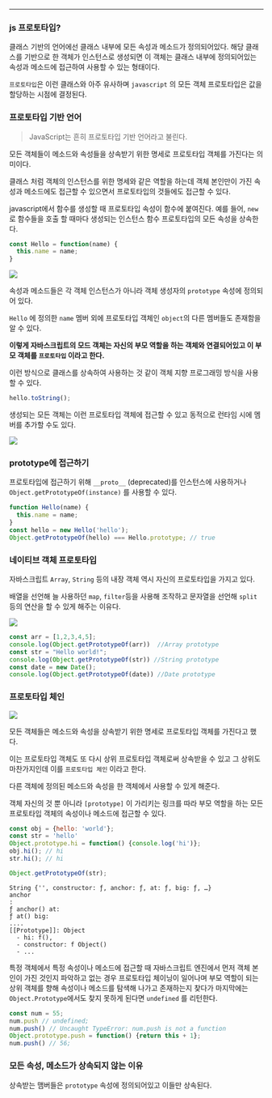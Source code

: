 
---

### js 프로토타입?

클래스 기반의 언어에선 클래스 내부에 모든 속성과 메소드가 정의되어있다. 해당 클래스를 기반으로 한 객체가 인스턴스로 생성되면 이 객체는 클래스 내부에 정의되어있는 속성과 메소드에 접근하여 사용할 수 있는 형태이다.

`프로토타입`은 이런 클래스와 아주 유사하며 `javascript` 의 모든 객체 프로토타입은 값을 할당하는 시점에 결정된다. 

### 프로토타입 기반 언어

>
>   JavaScript는 흔히 프로토타입 기반 언어라고 불린다.
>

모든 객체들이 메소드와 속성들을 상속받기 위한 명세로 프로토타입 객체를 가진다는 의미이다.

클래스 처럼 객체의 인스턴스를 위한 명세와 같은 역할을 하는데 객체 본인만이 가진 속성과 메소드에도 접근할 수 있으면서 프로토타입의 것들에도 접근할 수 있다.

javascript에서 함수를 생성할 때 프로토타입 속성이 함수에 붙여진다.
예를 들어, `new`로 함수들을 호출 할 때마다 생성되는 인스턴스 함수 프로토타입의 모든 속성을 상속한다.

```javascript
const Hello = function(name) {
  this.name = name;
}
```

![](https://i.imgur.com/4Vmvwvv.png)

속성과 메소드들은 각 객체 인스턴스가 아니라 객체 생성자의 `prototype` 속성에 정의되어 있다.

`Hello` 에 정의한 `name` 멤버 외에 프로토타입 객체인 `object`의 다른 멤버들도 존재함을 알 수 있다.

**이렇게 자바스크립트의 모드 객체는 자신의 부모 역할을 하는 객체와 연결되어있고 이 부모 객체를 `프로토타입` 이라고 한다.**

이런 방식으로 클래스를 상속하여 사용하는 것 같이 객체 지향 프로그래밍 방식을 사용할 수 있다.

```js
hello.toString();
```

생성되는 모든 객체는 이런 프로토타입 객체에 접근할 수 있고 동적으로 런타임 시에 멤버를 추가할 수도 있다.

![](https://i.imgur.com/HkBDeov.png)

### prototype에 접근하기

프로토타입에 접근하기 위해 `__proto__` (deprecated)를 인스턴스에 사용하거나 
`Object.getPrototypeOf(instance)` 를 사용할 수 있다.

```javascript
function Hello(name) {
  this.name = name;
}
const hello = new Hello('hello');
Object.getPrototypeOf(hello) === Hello.prototype; // true
```

### 네이티브 객체 프로토타입

자바스크립트 `Array`, `String` 등의 내장 객체 역시 자신의 프로토타입을 가지고 있다.

배열을 선언해 늘 사용하던 `map`, `filter`등을 사용해 조작하고 문자열을 선언해 `split` 등의 연산을 할 수 있게 해주는 이유다.

![](https://i.imgur.com/AGX6B6N.png)

```javascript
const arr = [1,2,3,4,5];
console.log(Object.getPrototypeOf(arr))  //Array prototype
const str = "Hello world!";
console.log(Object.getPrototypeOf(str)) //String prototype
const date = new Date();
console.log(Object.getPrototypeOf(date)) //Date prototype
```

### 프로토타입 체인

![](https://i.imgur.com/AlqOREY.png)

모든 객체들은 메소드와 속성을 상속받기 위한 명세로 프로토타입 객체를 가진다고 했다.

이는 프로토타입 객체도 또 다시 상위 프로토타입 객체로써 상속받을 수 있고 그 상위도 마찬가지인데 이를 `프로토타입 체인` 이라고 한다.

다른 객체에 정의된 메소드와 속성을 한 객체에서 사용할 수 있게 해준다.

객체 자신의 것 뿐 아니라 `[prototype]` 이 가리키는 링크를 따라 부모 역할을 하는 모든 프로토타입 객체의 속성이나 메소드에 접근할 수 있다.

```javascript
const obj = {hello: 'world'};
const str = 'hello'
Object.prototype.hi = function() {console.log('hi')};
obj.hi(); // hi
str.hi(); // hi
```

```javascript
Object.getPrototypeOf(str);
```

```null
String {'', constructor: ƒ, anchor: ƒ, at: ƒ, big: ƒ, …}
anchor
: 
ƒ anchor() at: 
ƒ at() big: 
....
[[Prototype]]: Object
  - hi: f(),
  - constructor: f Object()
  - ...
```

특정 객체에서 특정 속성이나 메소드에 접근할 때 자바스크립트 엔진에서 먼저 객체 본인이 가진 것인지 파악하고 없는 경우 프로토타입 체이닝이 일어나며
부모 역할이 되는 상위 객체를 향해 속성이나 메소드를 탐색해 나가고 존재하는지 찾다가 마지막에는
`Object.Prototype`에서도 찾지 못하게 된다면 `undefined` 를 리턴한다.

```javascript
const num = 55;
num.push // undefined;
num.push() // Uncaught TypeError: num.push is not a function
Object.prototype.push = function() {return this + 1};
num.push() // 56;
```

### 모든 속성, 메소드가 상속되지 않는 이유

상속받는 맴버들은 `prototype` 속성에 정의되어있고 이들만 상속된다.